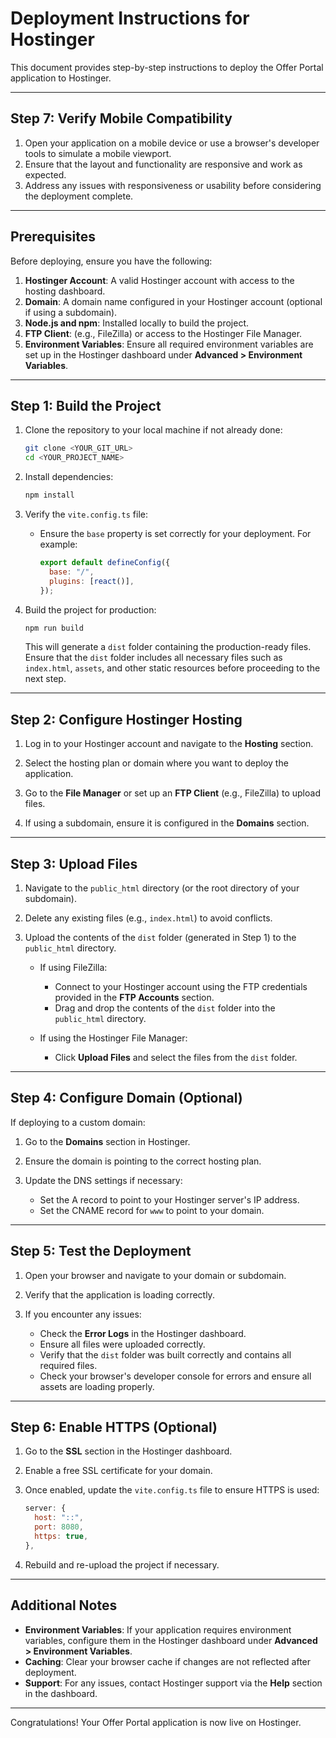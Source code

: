 # Deployment Instructions for Hostinger

This document provides step-by-step instructions to deploy the Offer Portal application to Hostinger.

---

## Step 7: Verify Mobile Compatibility

1. Open your application on a mobile device or use a browser's developer tools to simulate a mobile viewport.
2. Ensure that the layout and functionality are responsive and work as expected.
3. Address any issues with responsiveness or usability before considering the deployment complete.

---

## Prerequisites

Before deploying, ensure you have the following:

1. **Hostinger Account**: A valid Hostinger account with access to the hosting dashboard.
2. **Domain**: A domain name configured in your Hostinger account (optional if using a subdomain).
3. **Node.js and npm**: Installed locally to build the project.
4. **FTP Client**: (e.g., FileZilla) or access to the Hostinger File Manager.
5. **Environment Variables**: Ensure all required environment variables are set up in the Hostinger dashboard under **Advanced > Environment Variables**.

---

## Step 1: Build the Project

1. Clone the repository to your local machine if not already done:
   ```bash
   git clone <YOUR_GIT_URL>
   cd <YOUR_PROJECT_NAME>
   ```

2. Install dependencies:
   ```bash
   npm install
   ```

3. Verify the `vite.config.ts` file:
   - Ensure the `base` property is set correctly for your deployment. For example:
     ```javascript
     export default defineConfig({
       base: "/",
       plugins: [react()],
     });
     ```

4. Build the project for production:
   ```bash
   npm run build
   ```

   This will generate a `dist` folder containing the production-ready files. Ensure that the `dist` folder includes all necessary files such as `index.html`, `assets`, and other static resources before proceeding to the next step.

---

## Step 2: Configure Hostinger Hosting

1. Log in to your Hostinger account and navigate to the **Hosting** section.

2. Select the hosting plan or domain where you want to deploy the application.

3. Go to the **File Manager** or set up an **FTP Client** (e.g., FileZilla) to upload files.

4. If using a subdomain, ensure it is configured in the **Domains** section.

---

## Step 3: Upload Files

1. Navigate to the `public_html` directory (or the root directory of your subdomain).

2. Delete any existing files (e.g., `index.html`) to avoid conflicts.

3. Upload the contents of the `dist` folder (generated in Step 1) to the `public_html` directory.

   - If using FileZilla:
     - Connect to your Hostinger account using the FTP credentials provided in the **FTP Accounts** section.
     - Drag and drop the contents of the `dist` folder into the `public_html` directory.

   - If using the Hostinger File Manager:
     - Click **Upload Files** and select the files from the `dist` folder.

---

## Step 4: Configure Domain (Optional)

If deploying to a custom domain:

1. Go to the **Domains** section in Hostinger.

2. Ensure the domain is pointing to the correct hosting plan.

3. Update the DNS settings if necessary:
   - Set the A record to point to your Hostinger server's IP address.
   - Set the CNAME record for `www` to point to your domain.

---

## Step 5: Test the Deployment

1. Open your browser and navigate to your domain or subdomain.

2. Verify that the application is loading correctly.

3. If you encounter any issues:
   - Check the **Error Logs** in the Hostinger dashboard.
   - Ensure all files were uploaded correctly.
   - Verify that the `dist` folder was built correctly and contains all required files.
   - Check your browser's developer console for errors and ensure all assets are loading properly.

---

## Step 6: Enable HTTPS (Optional)

1. Go to the **SSL** section in the Hostinger dashboard.

2. Enable a free SSL certificate for your domain.

3. Once enabled, update the `vite.config.ts` file to ensure HTTPS is used:
   ```javascript
   server: {
     host: "::",
     port: 8080,
     https: true,
   },
   ```

4. Rebuild and re-upload the project if necessary.

---

## Additional Notes

- **Environment Variables**: If your application requires environment variables, configure them in the Hostinger dashboard under **Advanced > Environment Variables**.
- **Caching**: Clear your browser cache if changes are not reflected after deployment.
- **Support**: For any issues, contact Hostinger support via the **Help** section in the dashboard.

---

Congratulations! Your Offer Portal application is now live on Hostinger.